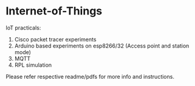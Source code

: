 # Internet-of-Things

IoT practicals:
1. Cisco packet tracer experiments
2. Arduino based experiments on esp8266/32 (Access point and station mode)
3. MQTT
4. RPL simulation 

Please refer respective readme/pdfs for more info and instructions.
